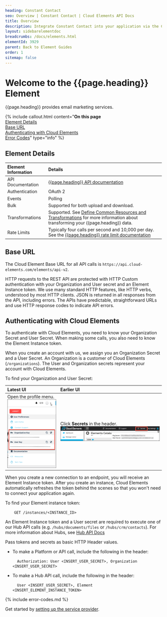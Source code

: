 ```yaml
---
heading: Constant Contact
seo: Overview | Constant Contact | Cloud Elements API Docs
title: Overview
description: Integrate Constant Contact into your application via the Cloud Elements APIs.
layout: sidebarelementdoc
breadcrumbs: /docs/elements.html
elementId: 3929
parent: Back to Element Guides
order: 1
sitemap: false
---
```


# Welcome to the {{page.heading}} Element

{{page.heading}} provides email marketing services.

{% include callout.html content="<strong>On this page</strong></br><a href=#element-details>Element Details</a></br><a href=#base-url>Base URL</a></br><a href=#authenticating-with-cloud-elements>Authenticating with Cloud Elements</a></br><a href=#error-codes>Error Codes</a>" type="info" %}

## Element Details

| Element Information | Details     |
| :------------- | :------------- |
| API Documentation | [{{page.heading}} API documentation](https://developer.constantcontact.com/docs/developer-guides/overview-of-api-endpoints.html) |
| Authentication | OAuth 2  |
| Events | Polling |
| Bulk | Supported for both upload and download. |
| Transformations | Supported. See [Define Common Resources and Transformations](/docs/guides/common-resources/index.html) for more information about transforming your {{page.heading}} data.|
| Rate Limits | Typically four calls per second and 10,000 per day. See the [{{page.heading}} rate limit documentation](https://developer.constantcontact.com/api-keys.html)|

## Base URL

The Cloud Element Base URL for all API calls is `https://api.cloud-elements.com/elements/api-v2`.

HTTP requests to the REST API are protected with HTTP Custom authentication with your Organization and User secret and an Element Instance token. We use many standard HTTP features, like HTTP verbs, understood by most HTTP clients. JSON is returned in all responses from the API, including errors. The APIs have predictable, straightforward URLs and use HTTP response codes to indicate API errors.

## Authenticating with Cloud Elements

To authenticate with Cloud Elements, you need to know your Organization Secret and User Secret. When making some calls, you also need to know the Element Instance token.

When you create an account with us, we assign you an Organization Secret and a User Secret. An Organization is a customer of Cloud Elements (`/organizations`). The User and Organization secrets represent your account with Cloud Elements.

To find your Organization and User Secret:

| Latest UI | Earlier UI  |
| :------------- | :------------- |
| Open the profile menu.</br> ![Search](../img/Org-User-Secret-C2.png)  | Click __Secrets__ in the header.</br> ![Search](../img/Org-User-Secret.png)  |

When you create a new connection to an endpoint, you will receive an Element Instance token. After you create an instance, Cloud Elements automatically refreshes the token behind the scenes so that you won't need to connect your application again.

To find your Element instance token:

        GET /instances/<INSTANCE_ID>

An Element Instance token and a User secret are required to execute one of our Hub API calls (e.g. `/hubs/documents/files` or `/hubs/crm/contacts`). For more information about Hubs, see [Hub API Docs](../../hubs/hub-docs)

Pass tokens and secrets as basic HTTP Header values.

* To make a Platform or API call, include the following in the header:

        Authorization: User <INSERT_USER_SECRET>, Organization <INSERT_USER_SECRET>

* To make a Hub API call, include the following in the header:

        User <INSERT_USER_SECRET>, Element <INSERT_ELEMENT_INSTANCE_TOKEN>

{% include error-codes.md %}

Get started by [setting up the service provider](setup.html).

